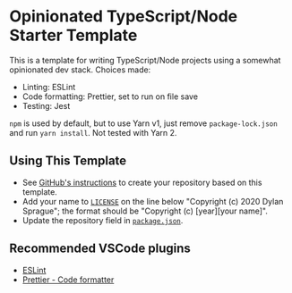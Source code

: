 # Opinionated TypeScript/Node Starter Template

This is a template for writing TypeScript/Node projects using a somewhat opinionated dev stack. Choices made:

- Linting: ESLint
- Code formatting: Prettier, set to run on file save
- Testing: Jest

`npm` is used by default, but to use Yarn v1, just remove `package-lock.json` and run `yarn install`. Not tested with Yarn 2.

## Using This Template

- See [GitHub's instructions](https://help.github.com/en/github/creating-cloning-and-archiving-repositories/creating-a-repository-from-a-template) to create your repository based on this template.
- Add your name to [`LICENSE`](LICENSE) on the line below "Copyright (c) 2020 Dylan Sprague"; the format should be "Copyright (c) [year][your name]".
- Update the repository field in [`package.json`](package.json).

## Recommended VSCode plugins

- [ESLint](https://marketplace.visualstudio.com/items?itemName=dbaeumer.vscode-eslint)
- [Prettier - Code formatter](https://marketplace.visualstudio.com/items?itemName=esbenp.prettier-vscode)

